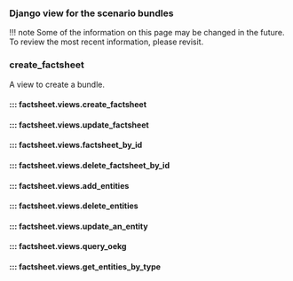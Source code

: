 ### Django view for the scenario bundles

!!! note
    Some of the information on this page may be changed in the future. To review the most recent information, please revisit.

### create_factsheet

A view to create a bundle.

#### ::: factsheet.views.create_factsheet

#### ::: factsheet.views.update_factsheet

#### ::: factsheet.views.factsheet_by_id

#### ::: factsheet.views.delete_factsheet_by_id

#### ::: factsheet.views.add_entities

#### ::: factsheet.views.delete_entities

#### ::: factsheet.views.update_an_entity

#### ::: factsheet.views.query_oekg

#### ::: factsheet.views.get_entities_by_type
